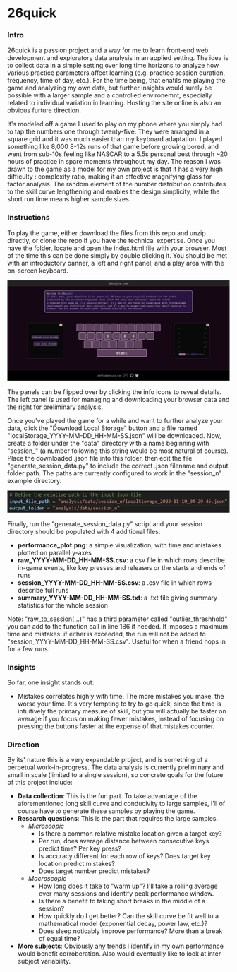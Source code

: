 # 26quick

### Intro

26quick is a passion project and a way for me to learn front-end web development and exploratory data analysis in an applied setting. The idea is to collect data in a simple setting over long time horizons to analyze how various practice parameters affect learning (e.g. practice session duration, frequency, time of day, etc.). For the time being, that enatils me playing the game and analyzing my own data, but further insights would surely be possible with a larger sample and a controlled environemnt, especially related to individual variation in learning. Hosting the site online is also an obvious furture direction.

It's modeled off a game I used to play on my phone where you simply had to tap the numbers one through twenty-five. They were arranged in a square grid and it was much easier than my keyboard adaptation. I played something like 8,000 8-12s runs of that game before growing bored, and went from sub-10s feeling like NASCAR to a 5.5s personal best through ~20 hours of practice in spare moments throughout my day. The reason I was drawn to the game as a model for my own project is that it has a very high difficulty : complexity ratio, making it an effective magnifying glass for factor analysis. The random element of the number distribution contributes to the skill curve lengthening and enables the design simplicity, while the short run time means higher sample sizes.
 
### Instructions

To play the game, either download the files from this repo and unzip directly, or clone the repo if you have the technical expertise. Once you have the folder, locate and open the index.html file with your browser. Most of the time this can be done simply by double clicking it. You should be met with an introductory banner, a left and right panel, and a play area with the on-screen keyboard.

![Screenshot of page](images/screenshot.png)

The panels can be flipped over by clicking the info icons to reveal details. The left panel is used for managing and downloading your browser data and the right for preliminary analysis.

Once you've played the game for a while and want to further analyze your data, click the "Download Local Storage" button and a file named "localStorage_YYYY-MM-DD_HH-MM-SS.json" will be downloaded. Now, create a folder under the "data" directory with a name beginning with "session_" (a number following this string would be most natural of course). Place the downloaded .json file into this folder, then edit the file "generate_session_data.py" to include the correct .json filename and output folder path. The paths are currently configured to work in the "session_n" example directory. 

![Screenshot of relevant lines](images/i_o.png)

Finally, run the "generate_session_data.py" script and your session directory should be populated with 4 additional files: 
* **performance_plot.png**: a simple visualization, with time and mistakes plotted on parallel y-axes
* **raw_YYYY-MM-DD_HH-MM-SS.csv**: a csv file in which rows describe in-game events, like key presses and releases or the starts and ends of runs
* **session_YYYY-MM-DD_HH-MM-SS.csv**: a .csv file in which rows describe full runs
* **summary_YYYY-MM-DD_HH-MM-SS.txt**: a .txt file giving summary statistics for the whole session

Note: "raw_to_session(...)" has a third parameter called "outlier_threshhold" you can add to the function call in line 186 if needed. It imposes a maximum time and mistakes: if either is exceeded, the run will not be added to "session_YYYY-MM-DD_HH-MM-SS.csv". Useful for when a friend hops in for a few runs.

### Insights

So far, one insight stands out:
* Mistakes correlates highly with time. The more mistakes you make, the worse your time. It's very tempting to try to go quick, since the time is intuitively the primary measure of skill, but you will actually be faster on average if you focus on making fewer mistakes, instead of focusing on pressing the buttons faster at the expense of that mistakes counter.

### Direction

By its' nature this is a very expandable project, and is something of a perpetual work-in-progress. The data analysis is currently preliminary and small in scale (limited to a single session), so concrete goals for the future of this project include:
* **Data collection**: This is the fun part. To take advantage of the aforementioned long skill curve and conducivity to large samples, I'll of course have to generate these samples by playing the game.
* **Research questions**: This is the part that requires the large samples.
  - *Microscopic*
      + Is there a common relative mistake location given a target key?
      + Per run, does average distance between consecutive keys predict time? Per key press?
      + Is accuracy different for each row of keys? Does target key location predict mistakes?
      + Does target number predict mistakes?
  - *Macroscopic*
      + How long does it take to "warm up"? I'll take a rolling average over many sessions and identify peak performance window.
      + Is there a benefit to taking short breaks in the middle of a session?
      + How quickly do I get better? Can the skill curve be fit well to a mathematical model (exponential decay, power law, etc.)?
      + Does sleep noticably improve performance? More than a break of equal time?
* **More subjects**: Obviously any trends I identify in my own performance would benefit corroberation. Also would eventually like to look at inter-subject variability.
